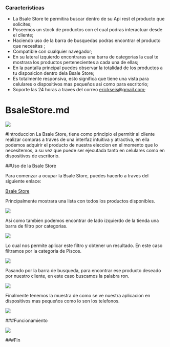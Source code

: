 ### Caracteristicas

- La Bsale Store te permitira buscar dentro de su Api rest el producto que solicites;
- Poseemos un stock de productos con el cual podras interactuar desde el cliente;
- Haciendo uso de la barra de busquedas podras encontrar el producto que necesitas ;
- Compatible con cualquier navegador;
- En su lateral izquierdo encontraras una barra de categorias la cual te mostrara los productos pertenecientes a cada una de ellas;
- En la pantalla principal puedes observar la totalidad de los productos a tu disposicion dentro dela Bsale Store;
- Es totalmente responsiva, esto significa que tiene una vista para celulares o dispositivos mas pequeños asi como para escritorio;
- Soporte las 24 horas a traves del correo erickseis@gmail.com;

# BsaleStore.md

![](https://i.postimg.cc/MTjzTwHs/Captura.png)






#Introduccion
La Bsale Store, tiene como principio el permitir al cliente realizar compras a traves de una interfaz intuitiva y atractiva, en ella podemos adquirir el producto de nuestra eleccion en el momento que lo necesitemos, a su vez que puede ser ejecutada tanto en celulares como en dispositivos de escritorio. 

##Uso de la Bsale Store 

Para comenzar a ocupar la Bsale Store, puedes hacerlo a traves del siguiente enlace:

[Bsale Store](https://bsalestore.netlify.app/ "Bsale Store")

Principalmente mostrara una lista con todos los productos disponibles.

![](https://i.postimg.cc/k9XYsQS6/completa-escritorio.jpg)


Asi como tambien podemos encontrar de lado izquierdo de la tienda una barra de filtro por categorias.

![](https://i.postimg.cc/pLH0BFNR/categoriessss.png)

Lo cual nos permite aplicar este filtro y obtener un resultado. En este caso filtramos por la categoria de Piscos.

![](https://i.postimg.cc/rmp9z1BF/categoria-pisco.jpg)




Pasando por la barra de busqueda, para encontrar ese producto deseado por nuestro cliente, en este caso buscamos la palabra ron.

![](https://i.postimg.cc/2yZ98dWL/busqueda-ron.jpg)


Finalmente tenemos la muestra de como se ve nuestra aplicacion en dispositivos mas pequeños como lo son los telefonos.

![](https://i.postimg.cc/tR2LrDqD/completa-telef.jpg)


###Funcionamiento
                    
![](https://i.postimg.cc/DzsF9YPV/servicetonic-api-rest-integration-external-db.png)

###Fin
